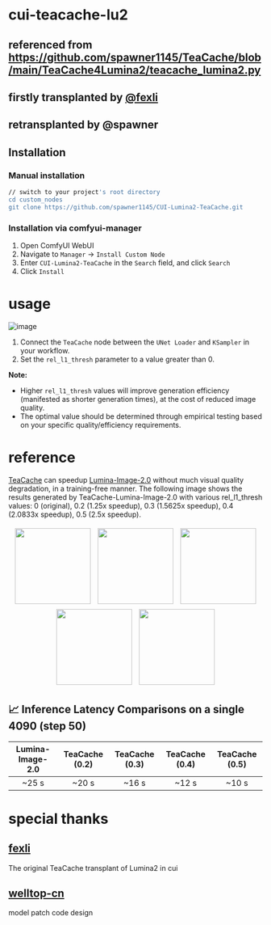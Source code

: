 # cui-teacache-lu2
## referenced from https://github.com/spawner1145/TeaCache/blob/main/TeaCache4Lumina2/teacache_lumina2.py
## firstly transplanted by [@fexli](https://github.com/fexli)
## retransplanted by @spawner
## Installation

### Manual installation

```bash
// switch to your project's root directory
cd custom_nodes
git clone https://github.com/spawner1145/CUI-Lumina2-TeaCache.git
```

### Installation via comfyui-manager

1. Open ComfyUI WebUI
2. Navigate to `Manager` -> `Install Custom Node`
3. Enter `CUI-Lumina2-TeaCache` in the `Search` field, and click `Search`
4. Click `Install`

# usage
![image](https://github.com/user-attachments/assets/e4fb8f9f-656e-49ce-9ef9-52827f728bdf)
1. Connect the `TeaCache` node between the `UNet Loader` and `KSampler` in your workflow.
2. Set the `rel_l1_thresh` parameter to a value greater than 0.

**Note:** 
- Higher `rel_l1_thresh` values will improve generation efficiency (manifested as shorter generation times), at the cost of reduced image quality.
- The optimal value should be determined through empirical testing based on your specific quality/efficiency requirements.

# reference
[TeaCache](https://github.com/LiewFeng/TeaCache) can speedup [Lumina-Image-2.0](https://github.com/Alpha-VLLM/Lumina-Image-2.0) without much visual quality degradation, in a training-free manner. The following image shows the results generated by TeaCache-Lumina-Image-2.0 with various rel_l1_thresh values: 0 (original), 0.2 (1.25x speedup), 0.3 (1.5625x speedup), 0.4 (2.0833x speedup), 0.5 (2.5x speedup).

<p align="center">
    <img src="https://github.com/user-attachments/assets/d2c87b99-e4ac-4407-809a-caf9750f41ef" width="150" style="margin: 5px;">
    <img src="https://github.com/user-attachments/assets/411ff763-9c31-438d-8a9b-3ec5c88f6c27" width="150" style="margin: 5px;">
    <img src="https://github.com/user-attachments/assets/e57dfb60-a07f-4e17-837e-e46a69d8b9c0" width="150" style="margin: 5px;">
    <img src="https://github.com/user-attachments/assets/6e3184fe-e31a-452c-a447-48d4b74fcc10" width="150" style="margin: 5px;">
    <img src="https://github.com/user-attachments/assets/d6a52c4c-bd22-45c0-9f40-00a2daa85fc8" width="150" style="margin: 5px;">
</p>

## 📈 Inference Latency Comparisons on a single 4090 (step 50)


|      Lumina-Image-2.0      |        TeaCache (0.2)       |    TeaCache (0.3)    |     TeaCache (0.4)    |     TeaCache (0.5)    |
|:-------------------------:|:---------------------------:|:--------------------:|:---------------------:|:---------------------:|
|         ~25 s             |        ~20 s                |     ~16 s            |       ~12 s             |       ~10 s             |

# special thanks
## [fexli](https://github.com/fexli)
The original TeaCache transplant of Lumina2 in cui

## [welltop-cn](https://github.com/welltop-cn/ComfyUI-TeaCache)
model patch code design
